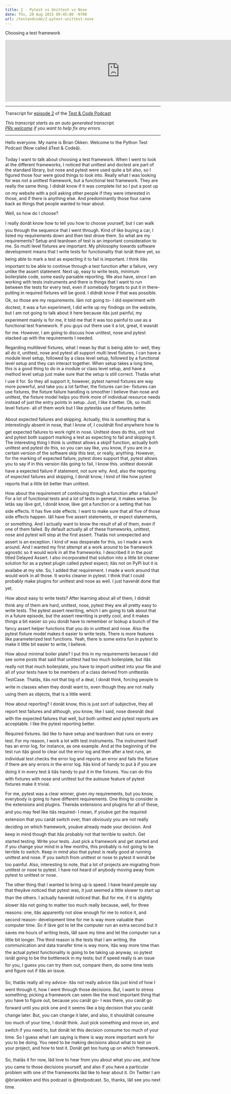 ```yaml
---
title: 2 - Pytest vs Unittest vs Nose
date: Thu, 20 Aug 2015 09:45:00 -0700
url: /testandcode/2-pytest-unittest-nose
---
```


Choosing a test framework

<iframe src="https://fireside.fm/player/v2/DOAjrBV2+4HsOmUB-" width="740" height="200" frameborder="0" scrolling="no">
</iframe>

---
Transcript for [episode 2](https://testandcode.com/2)
of the [Test & Code Podcast](https://testandcode.com/)

<em>This transcript starts as an auto generated transcript.</em><br/>
<em>[PRs welcome](https://github.com/okken/testandcode_transcripts) if you want to help fix any errors.</em><br/>

<!-- 
For people reading this on GitHub, the final page will be displayed at https://pythontest.com/testandcode
-->

---

Hello everyone. My name is Brian Okken. Welcome to the Python Test Podcast (Now called âTest & Codeâ).

Today I want to talk about choosing a test framework. When I went to look at the different frameworks, I noticed that unittest and doctest are part of the standard library, but nose and pytest were used quite a bit also, so I figured those four were good things to look into. Really what I was looking for was not a unittest framework, but a functional test framework. They are really the same thing. I didnât know if it was complete list so I put a post up on my website with a poll asking other people if they were interested in those, and if there is anything else. And predominantly those four came back as things that people wanted to hear about.

Well, so how do I choose?

I really donât know how to tell you how to choose yourself, but I can walk you through the sequence that I went through. Kind of like buying a car, I listed my requirements down and then test drove them. So what are my requirements? Setup and teardown of test is an important consideration to me. So multi level fixtures are important. My philosophy towards software development means that I write tests for functionality that isnât there yet, so being able to mark a test as expecting it to fail is important. I think itâs important to be able to continue through a test function after a failure, very unlike the assert statement. Next up, easy to write tests, minimum boilerplate code, some easily parsable reporting. We also have, since I am working with tests instruments and there is things that I want to run between the tests for every test, even if somebody forgets to put it in there- putting in required fixtures will be good. I didnât know if that was possible. Ok, so those are my requirements. Iâm not going to- I did experiment with doctest, it was a fun experiment, I did write up my findings on the website, but I am not going to talk about it here because itâs just painful, my experiment mainly is for me, it told me that it was too painful to use as a functional test framework. If you guys out there use it a lot, great, it wasnât for me. However, I am going to discuss how unittest, nose and pytest stacked up with the requirements I needed.

Regarding multilevel fixtures, what I mean by that is being able to- well, they all do it, unittest, nose and pytest all support multi level fixtures, I can have a module level setup, followed by a class level setup, followed by a functional level setup and they can interact together. When setup takes a long time, this is a good thing to do in a module or class level setup, and have a method level setup just make sure that the setup is still correct. Thatâs what I use it for. So they all support it, however, pytest named fixtures are way more powerful, and take you a lot farther, the fixtures can be- fixtures can use fixtures, the fixture failure handling is smoother I believe than nose and unittest, the fixture model helps you think more of individual resource needs instead of just the entry points in setup. Just, I like it better. Ok, so multi level fixture- all of them work but I like pytestâs use of fixtures better.

About expected failures and skipping. Actually, this is something that is interestingly absent in nose, that I know of, I couldnât find anywhere how to get expected failures to work right in nose. Unittest does do this, unit test and pytest both support marking a test as expecting to fail and skipping it. The interesting thing I think is unittest allows a skipif function, actually both unittest and pytest do this, so you can say like, you know, if you are in a certain version of the software skip this test, or really, anything. However, for the marking of expected failure, pytest does support that, pytest allows you to say if in this version itâs going to fail, I know this. unittest doesnât have a expected failure if statement, not sure why. And, also the reporting of expected failures and skipping, I donât know, I kind of like how pytest reports that a little bit better than unittest.

How about the requirement of continuing through a function after a failure? For a lot of functional tests and a lot of tests in general, it makes sense. So letâs say Iâve got, I donât know, Iâve got a function or a setting that has side effects. It has five side effects. I want to make sure that all five of those side effects happen. Iâll have five assert statements, or expect statements, or something. And I actually want to know the result of all of them, even if one of them failed. By default actually all of these frameworks, unittest, nose and pytest will stop at the first assert. Thatâs not unexpected and assert is an exception. I kind of was desperate for this, so I made a work around. And I wanted my first attempt at a work around to be framework agnostic so it would work in all the frameworks. I described it in the post titled Delayed Assert. I also incorporated that solution into a little bit cleaner solution for as a pytest plugin called pytest expect; itâs not on PyPi but it is availabe at my site. So, I added that requirement. I made a work around that would work in all those. It works cleaner in pytest. I think that I could probably make plugins for unittest and nose as well. I just havenât done that yet.

How about easy to write tests? After learning about all of them, I didnât think any of them are hard, unittest, nose, pytest they are all pretty easy to write tests. The pytest assert rewriting, which I am going to talk about that in a future episode, but the assert rewriting is pretty cool, and it makes things a bit easier so you donât have to remember or lookup a bunch of the fancy assert helper functions that you do in unittest and nose. Also the pytest fixture model makes it easier to write tests. There is more features like parameterized test functions. Yeah, there is some extra fun in pytest to make it little bit easier to write, I believe.

How about minimal boiler plate? I put this in my requirements because I did see some posts that said that unittest had too much boilerplate, but itâs really not that much boilerplate, you have to import unittest into your file and all of your tests have to be members of a class derived from unittestâs TestCase. Thatâs, itâs not that big of a deal, I donât think, forcing people to write in classes when they donât want to, even though they are not really using them as objects, that is a little weird.

How about reporting? I donât know, this is just sort of subjective, they all report test failures and although, you know, like I said, nose doesnât deal with the expected failures that well, but both unittest and pytest reports are acceptable. I like the pytest reporting better.

Required fixtures. Iâd like to have setup and teardown that runs on every test. For my reason, I work a lot with test instruments. The instrument itself has an error log, for instance, as one example. And at the beginning of the test run itâs good to clear out the error log and then after a test runs, an individual test checks the error log and reports an error and fails the fixture if there are any errors in the error log. Itâs kind of handy to put â if you are doing it in every test â itâs handy to put it in the fixtures. You can do this with fixtures with nose and unittest but the autouse feature of pytest fixtures make it trivial.

For me, pytest was a clear winner, given my requirements, but you know, everybody is going to have different requirements. One thing to consider is the extensions and plugins. Thereâs extensions and plugins for all of these, and you may feel like itâs required- I mean, if youâve got the required extension that you canât switch over, than obviously you are not really deciding on which framework, youâve already made your decision. And keep in mind though that itâs probably not that terrible to switch. Get started testing. Write your tests. Just pick a framework and get started and if you change your mind in a few months, this probably is not going to be terrible to switch. Keep in mind also that pytest is really good at running unittest and nose. If you switch from unittest or nose to pytest it wonât be too painful. Also, interesting to note, that a lot of projects are migrating from unittest or nose to pytest. I have not heard of anybody moving away from pytest to unittest or nose.

The other thing that I wanted to bring up is speed. I have heard people say that theyâve noticed that pytest was, it just seemed a little slower to start up than the others. I actually havenât noticed that. But for me, if it is slightly slower itâs not going to matter too much really because, well, for three reasons: one, itâs apparently not slow enough for me to notice it, and second reason- development time for me is way more valuable than computer time. So if Iâve got to let the computer run an extra second but it saves me hours of writing tests, Iâll save my time and let the computer run a little bit longer. The third reason is the tests that I am writing, the communication and data transfer time is way more, itâs way more time than the actual pytest functionality is going to be taking up anyway, so pytest isnât going to be the bottleneck in my tests; but if speed really is an issue for you, I guess you can try them out, compare them, do some time tests and figure out if itâs an issue.

So, thatâs really all my advice- itâs not really advice itâs just kind of how I went through it, how I went through those decisions. But, I want to stress something; picking a framework can seem like the most important thing that you have to figure out, because you canât go- I was there, you canât go forward until you pick one and it seems like a big decision that you canât change later. But, you can change it later, and also, it shouldnât consume too much of your time, I donât think. Just pick something and move on, and switch if you need to, but donât let this decision consume too much of your time. So I guess what I am saying is there is way more important work for you to be doing. You need to be making decisions about what to test on your project, and how to test it. Donât get too hung up on which framework.

So, thatâs it for now, Iâd love to hear from you about what you use, and how you came to those decisions yourself, and also if you have a particular problem with one of the frameworks Iâd like to hear about it. On Twitter I am @brianokken and this podcast is @testpodcast. So, thanks, Iâll see you next time.
